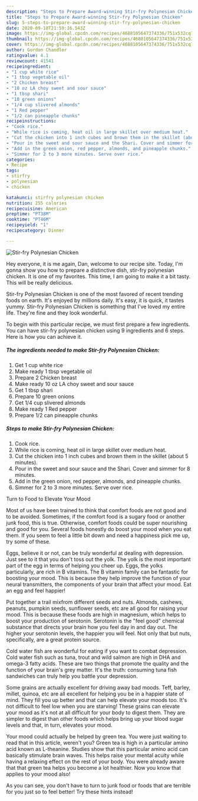 ```yaml
---
description: "Steps to Prepare Award-winning Stir-fry Polynesian Chicken"
title: "Steps to Prepare Award-winning Stir-fry Polynesian Chicken"
slug: 5-steps-to-prepare-award-winning-stir-fry-polynesian-chicken
date: 2020-09-18T21:59:16.543Z
image: https://img-global.cpcdn.com/recipes/4688105647374336/751x532cq70/stir-fry-polynesian-chicken-recipe-main-photo.jpg
thumbnail: https://img-global.cpcdn.com/recipes/4688105647374336/751x532cq70/stir-fry-polynesian-chicken-recipe-main-photo.jpg
cover: https://img-global.cpcdn.com/recipes/4688105647374336/751x532cq70/stir-fry-polynesian-chicken-recipe-main-photo.jpg
author: Gordon Chandler
ratingvalue: 4.1
reviewcount: 41541
recipeingredient:
- "1 cup white rice"
- "1 tbsp vegetable oil"
- "2 Chicken breast"
- "10 oz LA choy sweet and sour sauce"
- "1 tbsp shari"
- "10 green onions"
- "1/4 cup slivered almonds"
- "1 Red pepper"
- "1/2 can pineapple chunks"
recipeinstructions:
- "Cook rice."
- "While rice is coming, heat oil in large skillet over medium heat."
- "Cut the chicken into 1 inch cubes and brown them in the skillet (about 5 minutes)."
- "Pour in the sweet and sour sauce and the Shari. Cover and simmer for 8 minutes."
- "Add in the green onion, red pepper, almonds, and pineapple chunks."
- "Simmer for 2 to 3 more minutes. Serve over rice."
categories:
- Recipe
tags:
- stirfry
- polynesian
- chicken

katakunci: stirfry polynesian chicken 
nutrition: 255 calories
recipecuisine: American
preptime: "PT38M"
cooktime: "PT46M"
recipeyield: "1"
recipecategory: Dinner

---
```



![Stir-fry Polynesian Chicken](https://img-global.cpcdn.com/recipes/4688105647374336/751x532cq70/stir-fry-polynesian-chicken-recipe-main-photo.jpg)

Hey everyone, it is me again, Dan, welcome to our recipe site. Today, I'm gonna show you how to prepare a distinctive dish, stir-fry polynesian chicken. It is one of my favorites. This time, I am going to make it a bit tasty. This will be really delicious.

Stir-fry Polynesian Chicken is one of the most favored of recent trending foods on earth. It's enjoyed by millions daily. It's easy, it is quick, it tastes yummy. Stir-fry Polynesian Chicken is something that I've loved my entire life. They're fine and they look wonderful.




To begin with this particular recipe, we must first prepare a few ingredients. You can have stir-fry polynesian chicken using 9 ingredients and 6 steps. Here is how you can achieve it.

<!--inarticleads1-->

##### The ingredients needed to make Stir-fry Polynesian Chicken:

1. Get 1 cup white rice
1. Make ready 1 tbsp vegetable oil
1. Prepare 2 Chicken breast
1. Make ready 10 oz LA choy sweet and sour sauce
1. Get 1 tbsp shari
1. Prepare 10 green onions
1. Get 1/4 cup slivered almonds
1. Make ready 1 Red pepper
1. Prepare 1/2 can pineapple chunks




<!--inarticleads2-->

##### Steps to make Stir-fry Polynesian Chicken:

1. Cook rice.
1. While rice is coming, heat oil in large skillet over medium heat.
1. Cut the chicken into 1 inch cubes and brown them in the skillet (about 5 minutes).
1. Pour in the sweet and sour sauce and the Shari. Cover and simmer for 8 minutes.
1. Add in the green onion, red pepper, almonds, and pineapple chunks.
1. Simmer for 2 to 3 more minutes. Serve over rice.




Turn to Food to Elevate Your Mood


Most of us have been trained to think that comfort foods are not good and to be avoided. Sometimes, if the comfort food is a sugary food or another junk food, this is true. Otherwise, comfort foods could be super nourishing and good for you. Several foods honestly do boost your mood when you eat them. If you seem to feel a little bit down and need a happiness pick me up, try some of these.

Eggs, believe it or not, can be truly wonderful at dealing with depression. Just see to it that you don't toss out the yolk. The yolk is the most important part of the egg in terms of helping you cheer up. Eggs, the yolks particularly, are rich in B vitamins. The B vitamin family can be fantastic for boosting your mood. This is because they help improve the function of your neural transmitters, the components of your brain that affect your mood. Eat an egg and feel happier!

Put together a trail mixfrom different seeds and nuts. Almonds, cashews, peanuts, pumpkin seeds, sunflower seeds, etc are all good for raising your mood. This is because these foods are high in magnesium, which helps to boost your production of serotonin. Serotonin is the "feel good" chemical substance that directs your brain how you feel day in and day out. The higher your serotonin levels, the happier you will feel. Not only that but nuts, specifically, are a great protein source.

Cold water fish are wonderful for eating if you want to combat depression. Cold water fish such as tuna, trout and wild salmon are high in DHA and omega-3 fatty acids. These are two things that promote the quality and the function of your brain's grey matter. It's the truth: consuming tuna fish sandwiches can truly help you battle your depression. 

Some grains are actually excellent for driving away bad moods. Teff, barley, millet, quinoa, etc are all excellent for helping you be in a happier state of mind. They fill you up better and that can help elevate your moods too. It's not difficult to feel low when you are starving! These grains can elevate your mood as it's not at all difficult for your body to digest them. They are simpler to digest than other foods which helps bring up your blood sugar levels and that, in turn, elevates your mood.

Your mood could actually be helped by green tea. You were just waiting to read that in this article, weren't you? Green tea is high in a particular amino acid known as L-theanine. Studies show that this particular amino acid can basically stimulate brain waves. This helps raise your mental acuity while having a relaxing effect on the rest of your body. You were already aware that that green tea helps you become a lot healthier. Now you know that applies to your mood also!

As you can see, you don't have to turn to junk food or foods that are terrible for you just so to feel better! Try  these hints  instead!

